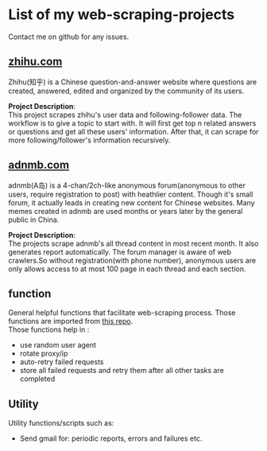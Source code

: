 # List of my web-scraping-projects
  Contact me on github for any issues.

## [zhihu.com](https://www.zhihu.com)

Zhihu(知乎) is a Chinese question-and-answer website where questions are created, answered, edited and organized by the community of its users. 

**Project Description**:  
This project scrapes zhihu's user data and following-follower data. The workflow is to give a topic to start with. It will first get top n related answers or questions and get all these users' information. After that, it can scrape for more following/follower's information recursively.


## [adnmb.com](http://adnmb.com)

adnmb(A岛) is a 4-chan/2ch-like anonymous forum(anonymous to other users, require registration to post) with heathlier content. Though it's small forum, it actually leads in creating new content for Chinese websites. Many memes created in adnmb are used months or years later by the general public in China.

**Project Description**:   
The projects scrape adnmb's all thread content in most recent month. It also generates report automatically. The forum manager is aware of web crawlers.So without registration(with phone number), anonymous users are only allows access to at most 100 page in each thread and each section.


## function

General helpful functions that facilitate web-scraping process. Those functions are imported from [this repo](https://github.com/yusuzech/r-web-scraping-template).  
Those functions help in :    
* use random user agent
* rotate proxy/ip
* auto-retry failed requests
* store all failed requests and retry them after all other tasks are completed

## Utility

Utility functions/scripts such as:  

* Send gmail for: periodic reports, errors and failures etc.

